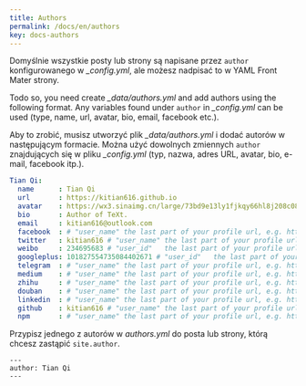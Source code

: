 ```yaml
---
title: Authors
permalink: /docs/en/authors
key: docs-authors
---
```

Domyślnie wszystkie posty lub strony są napisane przez `author` konfigurowanego w *_config.yml*, ale możesz nadpisać to w YAML Front Mater strony.

Todo so, you need create *_data/authors.yml* and add authors using the following format. Any variables found under `author` in *_config.yml* can be used (type, name, url, avatar, bio, email, facebook etc.).

Aby to zrobić, musisz utworzyć plik *_data/authors.yml* i dodać autorów w następującym formacie. Można użyć dowolnych zmiennych `author` znajdujących się w pliku *_config.yml* (typ, nazwa, adres URL, avatar, bio, e-mail, facebook itp.).



```yml
Tian Qi:
  name      : Tian Qi
  url       : https://kitian616.github.io
  avatar    : https://wx3.sinaimg.cn/large/73bd9e13ly1fjkqy66hl8j208c08c0td.jpg
  bio       : Author of TeXt.
  email     : kitian616@outlook.com
  facebook  : # "user_name" the last part of your profile url, e.g. https://www.facebook.com/user_name
  twitter   : kitian616 # "user_name" the last part of your profile url, e.g. https://twitter.com/user_name
  weibo     : 234695683 # "user_id"   the last part of your profile url, e.g. https://www.weibo.com/user_id/profile?...
  googleplus: 101827554735084402671 # "user_id"   the last part of your profile url, e.g. https://plus.google.com/u/0/user_id
  telegram  : # "user_name" the last part of your profile url, e.g. https://t.me/user_name
  medium    : # "user_name" the last part of your profile url, e.g. https://medium.com/user_name
  zhihu     : # "user_name" the last part of your profile url, e.g. https://www.zhihu.com/people/user_name
  douban    : # "user_name" the last part of your profile url, e.g. https://www.douban.com/people/user_name
  linkedin  : # "user_name" the last part of your profile url, e.g. https://www.linkedin.com/in/user_name
  github    : kitian616 # "user_name" the last part of your profile url, e.g. https://github.com/user_name
  npm       : # "user_name" the last part of your profile url, e.g. https://www.npmjs.com/~user_name
```

Przypisz jednego z autorów w *authors.yml* do posta lub strony, którą chcesz zastąpić `site.author`.

    ---
    author: Tian Qi
    ---
